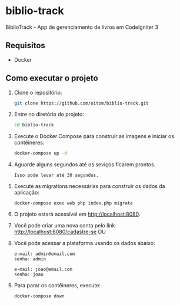 # biblio-track

BiblioTrack - App de gerenciamento de livros em CodeIgniter 3

## Requisitos

- Docker

## Como executar o projeto

1. Clone o repositório:

    ```bash
    git clone https://github.com/oitom/biblio-track.git
    ```

2. Entre no diretório do projeto:

    ```bash
    cd biblio-track
    ```

3. Execute o Docker Compose para construir as imagens e iniciar os contêineres:

    ```bash
    docker-compose up -d
    ```
4. Aguarde alguns segundos até os seviços ficarem prontos.
    ```
    Isso pode levar até 30 segundos.
    ```

5. Execute as migrations necessárias para construir os dados da aplicação:

    ```
    docker-compose exec web php index.php migrate
    ```

6. O projeto estará acessível em  [http://localhost:8080](http://localhost:8080).

7. Você pode criar uma nova conta pelo link [http://localhost:8080/cadastre-se](http://localhost:8080/cadastre-se) OU 

8. Você pode acessar a plataforma usando os dados abaixo: 
   
    ```
    e-mail: admin@email.com
    senha: admin

    e-mail: joao@email.com 
    senha: joao
    ```
9. Para parar os contêineres, execute:

    ```bash
    docker-compose down
    ```